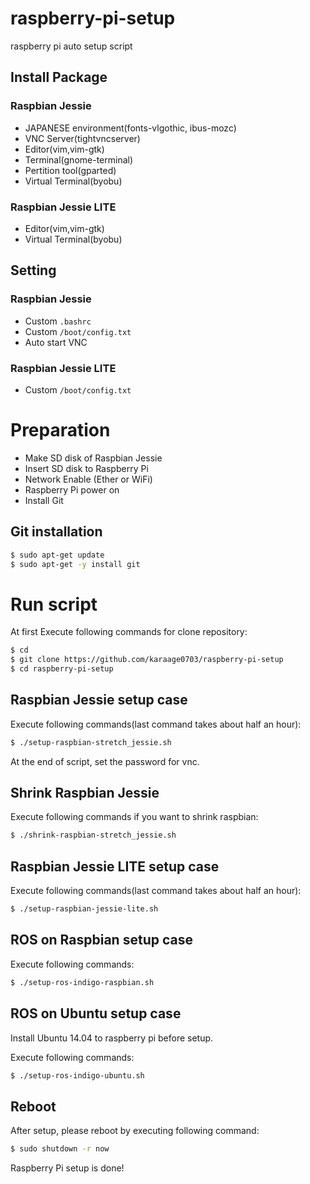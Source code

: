 # raspberry-pi-setup
raspberry pi auto setup script

## Install Package
### Raspbian Jessie
- JAPANESE environment(fonts-vlgothic, ibus-mozc)
- VNC Server(tightvncserver)
- Editor(vim,vim-gtk)
- Terminal(gnome-terminal)
- Pertition tool(gparted)
- Virtual Terminal(byobu)

### Raspbian Jessie LITE
- Editor(vim,vim-gtk)
- Virtual Terminal(byobu)

## Setting
### Raspbian Jessie
- Custom `.bashrc`
- Custom `/boot/config.txt`
- Auto start VNC

### Raspbian Jessie LITE
- Custom `/boot/config.txt`


# Preparation
- Make SD disk of Raspbian Jessie
- Insert SD disk to Raspberry Pi
- Network Enable (Ether or WiFi)
- Raspberry Pi power on
- Install Git

## Git installation
```sh
$ sudo apt-get update
$ sudo apt-get -y install git
```

# Run script
At first Execute following commands for clone repository:
```sh
$ cd
$ git clone https://github.com/karaage0703/raspberry-pi-setup
$ cd raspberry-pi-setup
```


## Raspbian Jessie setup case
Execute following commands(last command takes about half an hour):
```sh
$ ./setup-raspbian-stretch_jessie.sh
```
At the end of script, set the password for vnc.

## Shrink Raspbian Jessie
Execute following commands if you want to shrink raspbian:
```sh
$ ./shrink-raspbian-stretch_jessie.sh
```

## Raspbian Jessie LITE setup case
Execute following commands(last command takes about half an hour):
```sh
$ ./setup-raspbian-jessie-lite.sh
```

## ROS on Raspbian setup case
Execute following commands:
```sh
$ ./setup-ros-indigo-raspbian.sh
```

## ROS on Ubuntu setup case
Install Ubuntu 14.04 to raspberry pi before setup.

Execute following commands:
```sh
$ ./setup-ros-indigo-ubuntu.sh
```

## Reboot
After setup, please reboot by executing following command:
```sh
$ sudo shutdown -r now
```

Raspberry Pi setup is done!
